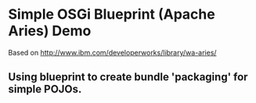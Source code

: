 # Simple OSGi Blueprint (Apache Aries) Demo
Based on http://www.ibm.com/developerworks/library/wa-aries/

## Using blueprint to create bundle 'packaging' for simple POJOs.
